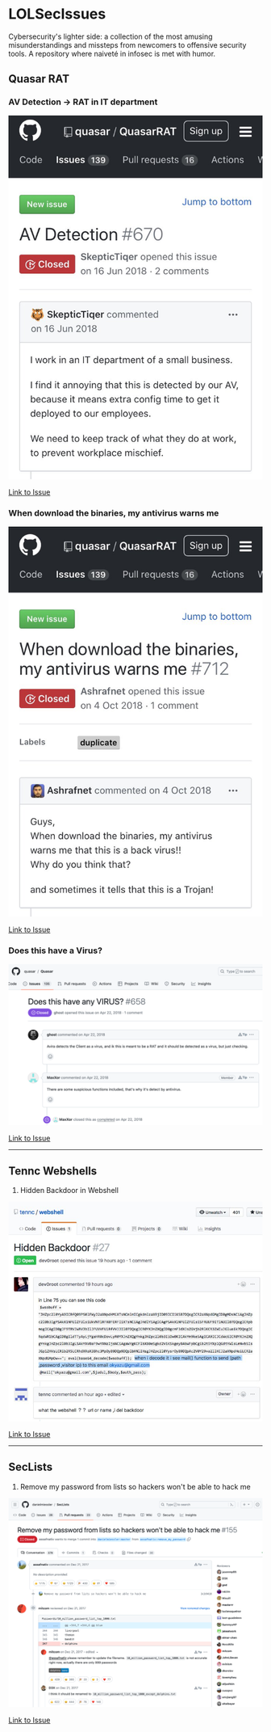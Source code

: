 # LOLSecIssues

Cybersecurity's lighter side: a collection of the most amusing misunderstandings and missteps from newcomers to offensive security tools. A repository where naiveté in infosec is met with humor.

## Quasar RAT

### AV Detection -> RAT in IT department

![quasar screenshot](./screens/quasar1.jpg)

[Link to Issue](https://github.com/quasar/Quasar/issues/670)

### When download the binaries, my antivirus warns me

![quasar screenshot](./screens/quasar2.jpg)

[Link to Issue](https://github.com/quasar/Quasar/issues/712)

### Does this have a Virus?

![quasar screenshot](./screens/quasar3.png)

[Link to Issue](https://github.com/quasar/Quasar/issues/658)

---

## Tennc Webshells

1. Hidden Backdoor in Webshell

![tennc webshell](./screens/webshell_hidden_backdoor.jpg)

[Link to Issue](https://github.com/tennc/webshell/issues/27)

---

## SecLists

1. Remove my password from lists so hackers won't be able to hack me

![tennc webshell](./screens/seclists1.png)

[Link to Issue](https://github.com/danielmiessler/SecLists/pull/155)
